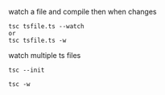 watch a file and compile then when changes
```
tsc tsfile.ts --watch
or
tsc tsfile.ts -w
```


watch multiple ts files
```
tsc --init 

tsc -w
```